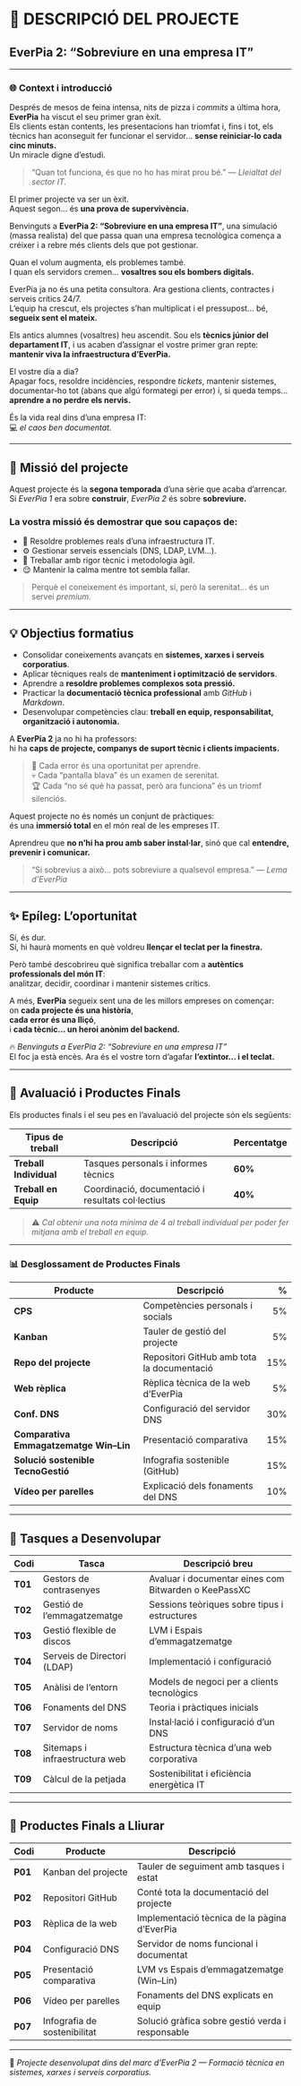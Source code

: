 # 🧩 **DESCRIPCIÓ DEL PROJECTE**  
## **EverPia 2: “Sobreviure en una empresa IT”**

---

### 🌐 Context i introducció
Després de mesos de feina intensa, nits de pizza i *commits* a última hora, **EverPia** ha viscut el seu primer gran èxit.  
Els clients estan contents, les presentacions han triomfat i, fins i tot, els tècnics han aconseguit fer funcionar el servidor… **sense reiniciar-lo cada cinc minuts.**  
Un miracle digne d’estudi.  

> “Quan tot funciona, és que no ho has mirat prou bé.” — *Lleialtat del sector IT.*

El primer projecte va ser un èxit.  
Aquest segon… és **una prova de supervivència.**

Benvinguts a **EverPia 2: “Sobreviure en una empresa IT”**, una simulació (massa realista) del que passa quan una empresa tecnològica comença a créixer i a rebre més clients dels que pot gestionar.

Quan el volum augmenta, els problemes també.  
I quan els servidors cremen... **vosaltres sou els bombers digitals.**

EverPia ja no és una petita consultora. Ara gestiona clients, contractes i serveis crítics 24/7.  
L’equip ha crescut, els projectes s’han multiplicat i el pressupost... bé, **segueix sent el mateix.**

Els antics alumnes (vosaltres) heu ascendit. Sou els **tècnics júnior del departament IT**, i us acaben d’assignar el vostre primer gran repte: **mantenir viva la infraestructura d’EverPia.**

El vostre dia a dia?  
Apagar focs, resoldre incidències, respondre *tickets*, mantenir sistemes, documentar-ho tot (abans que algú formategi per error) i, si queda temps... **aprendre a no perdre els nervis.**

És la vida real dins d’una empresa IT:  
💻 *el caos ben documentat.*

---

## 🎯 **Missió del projecte**

Aquest projecte és la **segona temporada** d’una sèrie que acaba d’arrencar.  
Si *EverPia 1* era sobre **construir**, *EverPia 2* és sobre **sobreviure.**

### La vostra missió és demostrar que sou capaços de:
- 🧠 Resoldre problemes reals d’una infraestructura IT.  
- ⚙️ Gestionar serveis essencials (DNS, LDAP, LVM…).  
- 🧩 Treballar amb rigor tècnic i metodologia àgil.  
- 😌 Mantenir la calma mentre tot sembla fallar.  

> Perquè el coneixement és important, sí, però la serenitat... és un servei *premium.*

---

## 💡 **Objectius formatius**

- Consolidar coneixements avançats en **sistemes, xarxes i serveis corporatius**.  
- Aplicar tècniques reals de **manteniment i optimització de servidors**.  
- Aprendre a **resoldre problemes complexos sota pressió.**  
- Practicar la **documentació tècnica professional** amb *GitHub* i *Markdown*.  
- Desenvolupar competències clau: **treball en equip, responsabilitat, organització i autonomia.**

A **EverPia 2** ja no hi ha professors:  
hi ha **caps de projecte, companys de suport tècnic i clients impacients.**

> 🧩 Cada error és una oportunitat per aprendre.  
> 💀 Cada “pantalla blava” és un examen de serenitat.  
> 🏆 Cada “no sé què ha passat, però ara funciona” és un triomf silenciós.

Aquest projecte no és només un conjunt de pràctiques:  
és una **immersió total** en el món real de les empreses IT.  

Aprendreu que **no n’hi ha prou amb saber instal·lar**, sinó que cal **entendre, prevenir i comunicar.**

> “Si sobrevius a això... pots sobreviure a qualsevol empresa.” — *Lema d’EverPia*

---

## ✨ **Epíleg: L’oportunitat**

Sí, és dur.  
Sí, hi haurà moments en què voldreu **llençar el teclat per la finestra.**  

Però també descobrireu què significa treballar com a **autèntics professionals del món IT**:  
analitzar, decidir, coordinar i mantenir sistemes crítics.

A més, **EverPia** segueix sent una de les millors empreses on començar:  
on **cada projecte és una història**,  
**cada error és una lliçó**,  
i **cada tècnic… un heroi anònim del backend.**

🔥 *Benvinguts a EverPia 2: “Sobreviure en una empresa IT”*  
El foc ja està encès. Ara és el vostre torn d’agafar **l’extintor... i el teclat.**

---

## 🧾 **Avaluació i Productes Finals**

Els productes finals i el seu pes en l’avaluació del projecte són els següents:

| Tipus de treball | Descripció | Percentatge |
|------------------|-------------|--------------|
| **Treball Individual** | Tasques personals i informes tècnics | **60%** |
| **Treball en Equip** | Coordinació, documentació i resultats col·lectius | **40%** |

> ⚠️ *Cal obtenir una nota mínima de 4 al treball individual per poder fer mitjana amb el treball en equip.*

---

### 📊 **Desglossament de Productes Finals**

| Producte | Descripció | % |
|-----------|-------------|--:|
| **CPS** | Competències personals i socials | 5% |
| **Kanban** | Tauler de gestió del projecte | 5% |
| **Repo del projecte** | Repositori GitHub amb tota la documentació | 15% |
| **Web rèplica** | Rèplica tècnica de la web d’EverPia | 5% |
| **Conf. DNS** | Configuració del servidor DNS | 30% |
| **Comparativa Emmagatzematge Win–Lin** | Presentació comparativa | 15% |
| **Solució sostenible TecnoGestió** | Infografia sostenible (GitHub) | 15% |
| **Vídeo per parelles** | Explicació dels fonaments del DNS | 10% |

---

## 🧰 **Tasques a Desenvolupar**

| Codi | Tasca | Descripció breu |
|------|--------|----------------|
| **T01** | Gestors de contrasenyes | Avaluar i documentar eines com Bitwarden o KeePassXC |
| **T02** | Gestió de l’emmagatzematge | Sessions teòriques sobre tipus i estructures |
| **T03** | Gestió flexible de discos | LVM i Espais d’emmagatzematge |
| **T04** | Serveis de Directori (LDAP) | Implementació i configuració |
| **T05** | Anàlisi de l’entorn | Models de negoci per a clients tecnològics |
| **T06** | Fonaments del DNS | Teoria i pràctiques inicials |
| **T07** | Servidor de noms | Instal·lació i configuració d’un DNS |
| **T08** | Sitemaps i infraestructura web | Estructura tècnica d’una web corporativa |
| **T09** | Càlcul de la petjada | Sostenibilitat i eficiència energètica IT |

---

## 🏁 **Productes Finals a Lliurar**

| Codi | Producte | Descripció |
|------|-----------|------------|
| **P01** | Kanban del projecte | Tauler de seguiment amb tasques i estat |
| **P02** | Repositori GitHub | Conté tota la documentació del projecte |
| **P03** | Rèplica de la web | Implementació tècnica de la pàgina d’EverPia |
| **P04** | Configuració DNS | Servidor de noms funcional i documentat |
| **P05** | Presentació comparativa | LVM vs Espais d’emmagatzematge (Win–Lin) |
| **P06** | Vídeo per parelles | Fonaments del DNS explicats en equip |
| **P07** | Infografia de sostenibilitat | Solució gràfica sobre gestió verda i responsable |

---

📘 *Projecte desenvolupat dins del marc d’EverPia 2 — Formació tècnica en sistemes, xarxes i serveis corporatius.*




